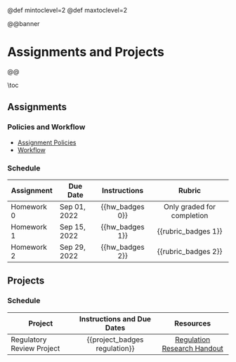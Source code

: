 @def mintoclevel=2
@def maxtoclevel=2

@@banner
# Assignments and Projects
@@

\toc

## Assignments

### Policies and Workflow

* [Assignment Policies](/policies/#assignments)
* [Workflow](/assignments/workflow/)

### Schedule

| Assignment | Due Date | Instructions | Rubric |
|------------|----------|:------------:|:------:|
| Homework 0 | Sep 01, 2022 | {{hw_badges 0}} | Only graded for completion |
| Homework 1 | Sep 15, 2022 | {{hw_badges 1}} | {{rubric_badges 1}} |
| Homework 2 | Sep 29, 2022 | {{hw_badges 2}} | {{rubric_badges 2}} |

## Projects

### Schedule

| Project | Instructions and Due Dates | Resources |
|------------|:----------:|:---------:|
| Regulatory Review Project | {{project_badges regulation}} | [Regulation Research Handout](_assets/misc/regulation_addendum_handout.pdf) |
